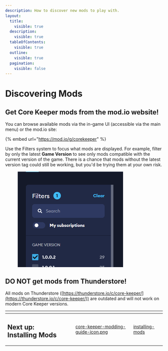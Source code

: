```yaml
---
description: How to discover new mods to play with.
layout:
  title:
    visible: true
  description:
    visible: true
  tableOfContents:
    visible: true
  outline:
    visible: true
  pagination:
    visible: false
---
```


# Discovering Mods

## Get Core Keeper mods from the mod.io website!

You can browse available mods via the in-game UI (accessible via the main menu) or the mod.io site:&#x20;

{% embed url="https://mod.io/g/corekeeper" %}

Use the Filters system to focus what mods are displayed. For example, filter by only the latest **Game Version** to see only mods compatible with the current version of the game. There is a chance that mods without the latest version tag could still be working, but you'd be trying them at your own risk.

<figure><img src="../.gitbook/assets/image (2) (1).png" alt=""><figcaption></figcaption></figure>

## DO NOT get mods from Thunderstore!

All mods on Thunderstore ([https://thunderstore.io/c/core-keeper/](https://thunderstore.io/c/core-keeper/)) are outdated and will not work on modern Core Keeper versions.

<table data-card-size="large" data-view="cards" data-full-width="true"><thead><tr><th></th><th data-hidden></th><th data-hidden></th><th data-hidden data-card-cover data-type="files"></th><th data-hidden data-card-target data-type="content-ref"></th></tr></thead><tbody><tr><td><h2>Next up: Installing Mods</h2></td><td><h2></h2></td><td></td><td><a href="../.gitbook/assets/core-keeper-modding-guide-icon.png">core-keeper-modding-guide-icon.png</a></td><td><a href="installing-mods/">installing-mods</a></td></tr></tbody></table>
